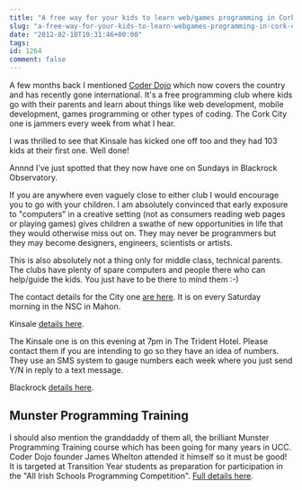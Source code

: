 ```yaml
---
title: "A free way for your kids to learn web/games programming in Cork City and County"
slug: "a-free-way-for-your-kids-to-learn-webgames-programming-in-cork-city-and-county"
date: "2012-02-10T10:31:46+00:00"
tags:
id: 1264
comment: false
---
```


A few months back I mentioned [Coder Dojo](http://coderdojo.com/) which now covers the country and has recently gone international. It's a free programming club where kids go with their parents and learn about things like web development, mobile development, games programming or other types of coding. The Cork City one is jammers every week from what I hear.

I was thrilled to see that Kinsale has kicked one off too and they had 103 kids at their first one. Well done!

Annnd I've just spotted that they now have one on Sundays in Blackrock Observatory.

If you are anywhere even vaguely close to either club I would encourage you to go with your children. I am absolutely convinced that early exposure to "computers" in a creative setting (not as consumers reading web pages or playing games) gives children a swathe of new opportunities in life that they would otherwise miss out on. They may never be programmers but they may become designers, engineers, scientists or artists.

This is also absolutely not a thing only for middle class, technical parents. The clubs have plenty of spare computers and people there who can help/guide the kids. You just have to be there to mind them :-)

The contact details for the City one [are here](http://coderdojo.com/dojos/cork/). It is on every Saturday morning in the NSC in Mahon.

Kinsale [details here](http://coderdojo.com/dojos/kinsale/).

The Kinsale one is on this evening at 7pm in The Trident Hotel. Please contact them if you are intending to go so they have an idea of numbers. They use an SMS system to gauge numbers each week where you just send Y/N in reply to a text message.

Blackrock [details here](http://coderdojo.com/dojos/cork-blackrock-castle-observatory/).

## Munster Programming Training

I should also mention the granddaddy of them all, the brilliant Munster Programming Training course which has been going for many years in UCC. Coder Dojo founder James Whelton attended it himself so it must be good! It is targeted at Transition Year students as preparation for participation in the "All Irish Schools Programming Competition". [Full details here](http://multimedia.ucc.ie/Public/training/).
